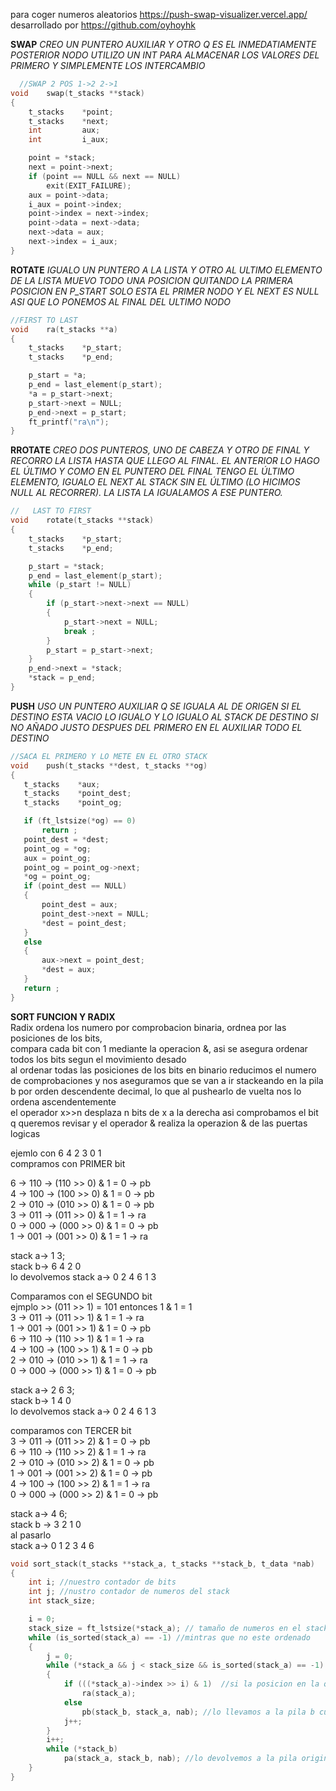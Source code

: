 para coger numeros aleatorios https://push-swap-visualizer.vercel.app/ desarrollado por https://github.com/oyhoyhk

**SWAP**
*CREO UN PUNTERO AUXILIAR Y OTRO Q ES EL INMEDATIAMENTE POSTERIOR NODO
UTILIZO UN INT PARA ALMACENAR LOS VALORES DEL PRIMERO 
Y SIMPLEMENTE LOS INTERCAMBIO*
```c
  //SWAP 2 POS 1->2 2->1
void	swap(t_stacks **stack)
{
	t_stacks	*point;
	t_stacks	*next;
	int			aux;
	int			i_aux;

	point = *stack;
	next = point->next;
	if (point == NULL && next == NULL)
		exit(EXIT_FAILURE);
	aux = point->data;
	i_aux = point->index;
	point->index = next->index;
	point->data = next->data;
	next->data = aux;
	next->index = i_aux;
}
```

**ROTATE**
*IGUALO UN PUNTERO A LA LISTA Y OTRO AL ULTIMO ELEMENTO DE LA LISTA
MUEVO TODO UNA POSICION QUITANDO LA PRIMERA POSICION
EN P_START SOLO ESTA EL PRIMER NODO Y EL NEXT ES NULL 
ASI QUE LO PONEMOS AL FINAL DEL ULTIMO NODO*

```c
//FIRST TO LAST
void	ra(t_stacks **a)
{
	t_stacks	*p_start;
	t_stacks	*p_end;

	p_start = *a;
	p_end = last_element(p_start);
	*a = p_start->next;
	p_start->next = NULL;
	p_end->next = p_start;
	ft_printf("ra\n");
}
```

**RROTATE**
*CREO DOS PUNTEROS, UNO DE CABEZA Y OTRO DE FINAL 
Y RECORRO LA LISTA HASTA QUE LLEGO AL FINAL. 
EL ANTERIOR LO HAGO EL ÚLTIMO Y COMO EN EL PUNTERO 
DEL FINAL TENGO EL ÚLTIMO ELEMENTO, IGUALO EL NEXT AL STACK SIN EL ÚLTIMO 
(LO HICIMOS NULL AL RECORRER). LA LISTA LA IGUALAMOS A ESE PUNTERO.*

```c
//   LAST TO FIRST
void	rotate(t_stacks **stack)
{
	t_stacks	*p_start;
	t_stacks	*p_end;

	p_start = *stack;
	p_end = last_element(p_start);
	while (p_start != NULL)
	{
		if (p_start->next->next == NULL)
		{
			p_start->next = NULL;
			break ;
		}
		p_start = p_start->next;
	}
	p_end->next = *stack;
	*stack = p_end;
}
```

**PUSH**
*USO UN PUNTERO AUXILIAR Q SE IGUALA AL DE ORIGEN
	SI EL DESTINO ESTA VACIO LO IGUALO Y LO IGUALO AL STACK DE DESTINO
	SI NO AÑADO JUSTO DESPUES DEL PRIMERO EN EL AUXILIAR TODO EL DESTINO*

 ```c
//SACA EL PRIMERO Y LO METE EN EL OTRO STACK
void	push(t_stacks **dest, t_stacks **og)
{
	t_stacks	*aux;
	t_stacks	*point_dest;
	t_stacks	*point_og;

	if (ft_lstsize(*og) == 0)
		return ;
	point_dest = *dest;
	point_og = *og;
	aux = point_og;
	point_og = point_og->next;
	*og = point_og;
	if (point_dest == NULL)
	{
		point_dest = aux;
		point_dest->next = NULL;
		*dest = point_dest;
	}
	else
	{
		aux->next = point_dest;
		*dest = aux;
	}
	return ;
}
```

**SORT FUNCION Y RADIX**  
Radix ordena los numero por comprobacion binaria, ordnea por las posiciones de los bits,  
compara cada bit con 1 mediante la operacion &, asi se asegura ordenar todos los bits segun el movimiento desado  
al ordenar todas las posiciones de los bits en binario reducimos el numero de comprobaciones y nos aseguramos que se van a ir stackeando en la pila b por orden descendente decimal, lo que al pushearlo de vuelta nos lo ordena ascendentemente  
el operador x>>n desplaza n bits de x a la derecha asi comprobamos el bit q queremos revisar y el operador & realiza la operazion & de las puertas logicas  

  
ejemlo con 6 4 2 3 0 1  
compramos con PRIMER bit  

6 -> 110 -> (110 >> 0) & 1 = 0 -> pb  
4 -> 100 -> (100 >> 0) & 1 = 0 -> pb  
2 -> 010 -> (010 >> 0) & 1 = 0 -> pb  
3 -> 011 -> (011 >> 0) & 1 = 1 -> ra  
0 -> 000 -> (000 >> 0) & 1 = 0 -> pb  
1 -> 001 -> (001 >> 0) & 1 = 1 -> ra  

stack a-> 1 3;  
stack b-> 6 4 2 0  
lo devolvemos stack a-> 0 2 4 6 1 3  


Comparamos con el SEGUNDO bit  
ejmplo >> (011 >> 1) = 101 entonces 1 & 1 = 1  
3 -> 011 -> (011 >> 1) & 1 = 1 -> ra  
1 -> 001 -> (001 >> 1) & 1 = 0 -> pb  
6 -> 110 -> (110 >> 1) & 1 = 1 -> ra  
4 -> 100 -> (100 >> 1) & 1 = 0 -> pb  
2 -> 010 -> (010 >> 1) & 1 = 1 -> ra   
0 -> 000 -> (000 >> 1) & 1 = 0 -> pb  


stack a-> 2 6 3;  
stack b-> 1 4 0  
lo devolvemos stack a-> 0 2 4 6 1 3  
  
comparamos con TERCER bit  
3 -> 011 -> (011 >> 2) & 1 = 0 -> pb  
6 -> 110 -> (110 >> 2) & 1 = 1 -> ra    
2 -> 010 -> (010 >> 2) & 1 = 0 -> pb  
1 -> 001 -> (001 >> 2) & 1 = 0 -> pb  
4 -> 100 -> (100 >> 2) & 1 = 1 -> ra  
0 -> 000 -> (000 >> 2) & 1 = 0 -> pb  
  
stack a-> 4 6;  
stack b -> 3 2 1 0  
al pasarlo  
stack a-> 0 1 2 3 4 6  

```c
void sort_stack(t_stacks **stack_a, t_stacks **stack_b, t_data *nab)
{
    int i; //nuestro contador de bits
    int j; //nustro contador de numeros del stack
    int stack_size;

    i = 0;
    stack_size = ft_lstsize(*stack_a); // tamaño de numeros en el stack
    while (is_sorted(stack_a) == -1) //mintras que no este ordenado
    {
        j = 0;
        while (*stack_a && j < stack_size && is_sorted(stack_a) == -1)  //mientras que no sea NULL ni nos hayamos pasado del numero de elementos en el stack ni este ordenado
        {
            if (((*stack_a)->index >> i) & 1)  //si la posicion en la que se encuentra el numero al comparar con >> con el numero de bit es 1 quiere q es el bit menos significatico de esa comparacion
                ra(stack_a); 
            else
                pb(stack_b, stack_a, nab); //lo llevamos a la pila b cuando i y el index tiene un bit significtavo al comprar
            j++;
        }
        i++;
        while (*stack_b)
            pa(stack_a, stack_b, nab); //lo devolvemos a la pila original para ver su nueva relacion con respecto al nuevo valor de i
    }
}
```
